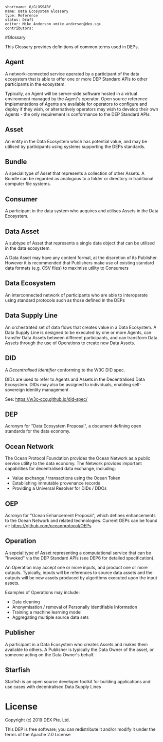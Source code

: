 ```
shortname: 0/GLOSSARY
name: Data Ecosystem Glossary
type: Reference
status: Draft
editor: Mike Anderson <mike.anderson@dex.sg>
contributors: 
```

#Glossary

This Glossary provides definitions of common terms used in DEPs.

## Agent

A network-connected service operated by a participant of the data ecosystem that is able
to offer one or more DEP Standard APIs to other participants in the ecosystem.

Typically, an Agent will be server-side software hosted in a virtual environment managed
by the Agent's operator. Open source reference implementations of Agents are available
for operators to configure and deploy if they wish, or alternatively operators may wish
to develop their own Agents - the only requirement is conformance to the DEP Standard APIs.

## Asset

An entity in the Data Ecosystem which has potential value, and may be utilised by participants
using systems supporting the DEPs standards.

## Bundle

A special type of Asset that represents a collection of other Assets. A Bundle can be regarded
as analogous to a folder or directory in traditional computer file systems.

## Consumer

A participant in the data system who acquires and utilises Assets in the Data Ecosystem.

## Data Asset

A subtype of Asset that represents a single data object that can be utilised in the data ecosystem.

A Data Asset may have any content format, at the discretion of its Publisher. However it is recommended
that Publishers make use of existing standard data formats (e.g. CSV files) to maximise utility to 
Consumers

## Data Ecosystem

An interconnected network of participants who are able to interoperate using standard protocols
such as those defined in the DEPs

## Data Supply Line

An orchestrated set of data flows that creates value in a Data Ecosystem. A Data Supply Line
is designed to be executed by one or more Agents, can transfer Data Assets between different
participants, and can transform Data Assets through the use of Operations to create new Data
Assets.

## DID

A *Decentralised Identifier* conforming to the W3C DID spec.

DIDs are used to refer to Agents and Assets in the Decentralised Data Ecosystem. DIDs may also
be assigned to individuals, enabling self-sovereign identity management

See: https://w3c-ccg.github.io/did-spec/

## DEP

Acronym for "Data Ecosystem Proposal", a document defining open standards for the data economy.

## Ocean Network

The Ocean Protocol Foundation provides the Ocean Network as a public service utility to the 
data economy. The Network provides important capabilities for decentralised data exchange,
including:
- Value exchange / transactions using the Ocean Token
- Establishing immutable provenance records
- Providing a Universal Resolver for DIDs / DDOs

## OEP

Acronyn for "Ocean Enhancement Proposal", which defines enhancements to the Ocean Network and
related technologies. Current OEPs can be found at: https://github.com/oceanprotocol/OEPs

## Operation

A sepcial type of Asset representing a computational service that can be "Invoked" via the DEP
Standard APIs (see DEP6 for detailed specification).

An Operation may accept one or more inputs, and product one or more outputs. Typically, inputs
will be references to source data assets and the outputs will be new assets produced by algorithms
executed upon the input assets.

Examples of Operations may include:
- Data cleaning
- Anonymisation / removal of Personally Identifiable Information
- Training a machine learning model
- Aggregating multiple source data sets

## Publisher

A participant in a Data Ecosystem who creates Assets and makes them available to others. A Publisher
is typically the Data Owner of the asset, or someone acting on the Data Owner's behalf.

## Starfish

Starfish is an open source developer toolkit for building applications and use cases with
decentralised Data Supply Lines


# License

Copyright (c) 2019 DEX Pte. Ltd.

This DEP is free software; you can redistribute it and/or modify it under the terms of the Apache 2.0 License
